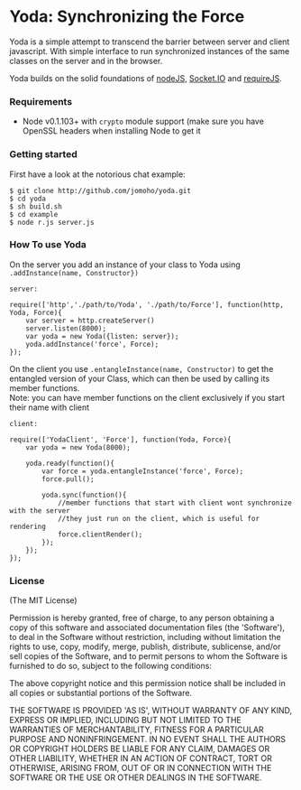 Yoda: Synchronizing the Force
=============================

Yoda is a simple attempt to transcend the barrier between server and client 
javascript. With simple interface to run synchronized instances of the same 
classes on the server and in the browser.

Yoda builds on the solid foundations of [nodeJS](http://nodejs.org/), 
[Socket.IO](http://socket.io/) and [requireJS](http://requirejs.org/).

### Requirements

- Node v0.1.103+ with `crypto` module support (make sure you have OpenSSL
  headers when installing Node to get it

### Getting started

First have a look at the notorious chat example:

	$ git clone http://github.com/jomoho/yoda.git  
	$ cd yoda  
	$ sh build.sh  
	$ cd example  
	$ node r.js server.js  

### How To use Yoda

On the server you add an instance of your class to Yoda using `.addInstance(name, Constructor})`  

`server:` 

    require(['http','./path/to/Yoda', './path/to/Force'], function(http, Yoda, Force){
		var server = http.createServer()
		server.listen(8000);
		var yoda = new Yoda({listen: server});	
		yoda.addInstance('force', Force);	
    });

On the client you use `.entangleInstance(name, Constructor)` to get the entangled version of your Class,
which can then be used by calling its member functions.  
Note: you can have member functions on the client exclusively if you start their name with client

`client:`

	require(['YodaClient', 'Force'], function(Yoda, Force){	
		var yoda = new Yoda(8000);		
		
		yoda.ready(function(){		
			var force = yoda.entangleInstance('force', Force);				
			force.pull();
						
			yoda.sync(function(){
				//member functions that start with client wont synchronize with the server
				//they just run on the client, which is useful for rendering
				force.clientRender();
			});
		});	
	});


### License 

(The MIT License)

Permission is hereby granted, free of charge, to any person obtaining
a copy of this software and associated documentation files (the
'Software'), to deal in the Software without restriction, including
without limitation the rights to use, copy, modify, merge, publish,
distribute, sublicense, and/or sell copies of the Software, and to
permit persons to whom the Software is furnished to do so, subject to
the following conditions:

The above copyright notice and this permission notice shall be
included in all copies or substantial portions of the Software.

THE SOFTWARE IS PROVIDED 'AS IS', WITHOUT WARRANTY OF ANY KIND,
EXPRESS OR IMPLIED, INCLUDING BUT NOT LIMITED TO THE WARRANTIES OF
MERCHANTABILITY, FITNESS FOR A PARTICULAR PURPOSE AND NONINFRINGEMENT.
IN NO EVENT SHALL THE AUTHORS OR COPYRIGHT HOLDERS BE LIABLE FOR ANY
CLAIM, DAMAGES OR OTHER LIABILITY, WHETHER IN AN ACTION OF CONTRACT,
TORT OR OTHERWISE, ARISING FROM, OUT OF OR IN CONNECTION WITH THE
SOFTWARE OR THE USE OR OTHER DEALINGS IN THE SOFTWARE.